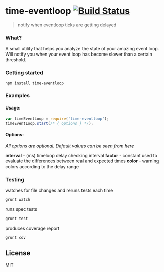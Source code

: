 # time-eventloop [![Build Status](https://secure.travis-ci.org/kirstein/time-eventloop.png?branch=master)](https://travis-ci.org/kirstein/time-eventloop)

> notify when eventloop ticks are getting delayed

### What?

A small utility that helps you analyze the state of your amazing event loop.
Will notify you when your event loop has become slower than a certain threshold.

### Getting started

`npm install time-eventloop`

### Examples

#### Usage: 
```javascript
var timeEventLoop = require('time-eventloop');
timeEventLoop.start(/* { options } */);
```

#### Options:
_All options are optional. Default values can be seen from [here](https://github.com/kirstein/time-eventloop/blob/master/src/time-eventloop.coffee#L46-L56)_

__interval__ - (ms) timeloop delay checking interval
__factor__ - constant used to evaluate the differences between real and expected times
__color__ - warning colors according to the delay range

### Testing 

watches for file changes and reruns tests each time
```bash
grunt watch 
```

runs spec tests   
```bash
grunt test  
```

produces coverage report
```bash
grunt cov   
```

## License

MIT
